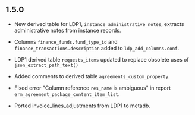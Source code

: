 ## 1.5.0

* New derived table for LDP1, `instance_administrative_notes`,
  extracts administrative notes from instance records.

* Columns `finance_funds.fund_type_id` and
  `finance_transactions.description` added to `ldp_add_columns.conf`.

* LDP1 derived table `requests_items` updated to replace obsolete uses
  of `json_extract_path_text()`

* Added comments to derived table `agreements_custom_property`.

* Fixed error "Column reference `res_name` is ambiguous" in report
  `erm_agreement_package_content_item_list`.
  
* Ported invoice_lines_adjustments from LDP1 to metadb.

